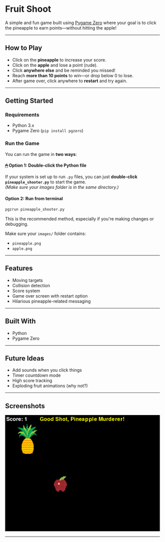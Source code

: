 #  Fruit Shoot

A simple and fun game built using [Pygame Zero](https://pygame-zero.readthedocs.io/en/stable/) where your goal is to click the pineapple to earn points—without hitting the apple!

---

##  How to Play

- Click on the **pineapple** to increase your score.
- Click on the **apple** and lose a point (rude).
- Click **anywhere else** and be reminded you missed!
- Reach **more than 10 points** to win—or drop below 0 to lose.
- After game over, click anywhere to **restart** and try again.

---

##  Getting Started

### Requirements

- Python 3.x
- Pygame Zero (`pip install pgzero`)

### Run the Game

You can run the game in **two ways**:

#### 🖱 Option 1: Double-click the Python file  
If your system is set up to run `.py` files, you can just **double-click `pineapple_shooter.py`** to start the game.  
*(Make sure your images folder is in the same directory.)*

####  Option 2: Run from terminal

```bash
pgzrun pineapple_shooter.py
```

This is the recommended method, especially if you're making changes or debugging.

Make sure your `images/` folder contains:
- `pineapple.png`
- `apple.png`

---


## Features

- Moving targets 
- Collision detection
- Score system
- Game over screen with restart option
- Hilarious pineapple-related messaging

---

##  Built With

- Python 
- Pygame Zero

---

##  Future Ideas

- Add sounds when you click things
- Timer countdown mode
- High score tracking
- Exploding fruit animations (why not?)

---

##  Screenshots

![Screenshot of Output](images/Screenshot1.png)

---
